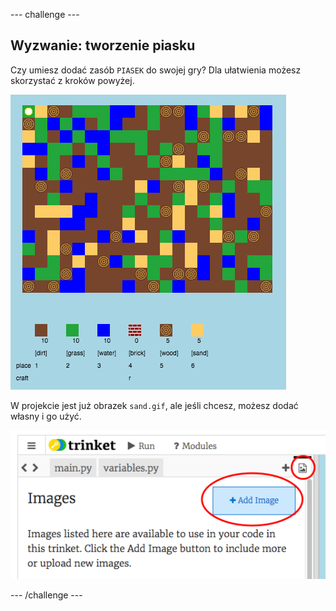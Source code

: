 \--- challenge \---

## Wyzwanie: tworzenie piasku

Czy umiesz dodać zasób `PIASEK` do swojej gry? Dla ułatwienia możesz skorzystać z kroków powyżej.

![zrzut ekranu](images/craft-sand.png)

W projekcie jest już obrazek `sand.gif`, ale jeśli chcesz, możesz dodać własny i go użyć.

![zrzut ekranu](images/craft-upload.png)

\--- /challenge \---